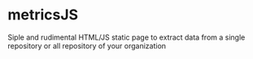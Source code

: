 # metricsJS
Siple and rudimental HTML/JS static page to extract data from a single repository or all repository of your organization
